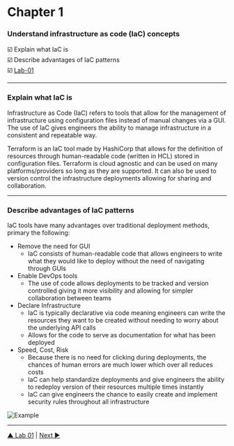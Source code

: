 # Chapter 1
### Understand infrastructure as code (IaC) concepts
☑️ Explain what IaC is  
☑️ Describe advantages of IaC patterns  
☑️ [Lab-01](/Chapter%201/Lab-01/)

---

### **Explain what IaC is**
Infrastructure as Code (IaC) refers to tools that allow for the management of infrastructure using configuration files instead of manual changes via a GUI. The use of IaC gives engineers the ability to manage infrastructure in a consistent and repeatable way. 

Terraform is an IaC tool made by HashiCorp that allows for the definition of resources through human-readable code (written in HCL) stored in configuration files. Terraform is cloud agnostic and can be used on many platforms/providers so long as they are supported. It can also be used to version control the infrastructure deployments allowing for sharing and collaboration.

---

### **Describe advantages of IaC patterns**
IaC tools have many advantages over traditional deployment methods, primary the following:
  - Remove the need for GUI
    - IaC consists of human-readable code that allows engineers to write what they would like to deploy without the need of navigating through GUIs
  - Enable DevOps tools
    - The use of code allows deployments to be tracked and version controlled giving it more visibility and allowing for simpler collaboration between teams
  - Declare Infrastructure
    - IaC is typically declarative via code meaning engineers can write the resources they want to be created without needing to worry about the underlying API calls
    - Allows for the code to serve as documentation for what has been deployed
  - Speed, Cost, Risk
    - Because there is no need for clicking during deployments, the chances of human errors are much lower which over all reduces costs
    - IaC can help standardize deployments and give engineers the ability to redeploy version of their resources multiple times instantly
    - IaC can give engineers the chance to easily create and implement security rules throughout all infrastructure 

![Example](https://mktg-content-api-hashicorp.vercel.app/api/assets?product=tutorials&version=main&asset=public%2Fimg%2Fterraform%2Fterraform-iac.png)

---
[ ▲ Lab 01](./Lab-01/main.tf) | [Next ▶︎ ](/Chapter%202/)